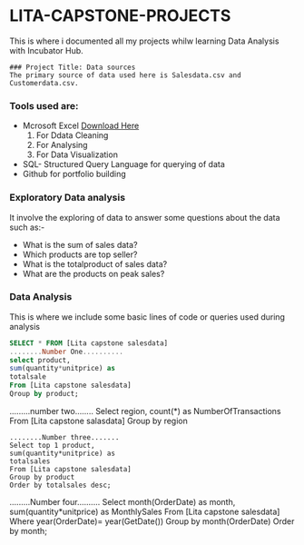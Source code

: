 # LITA-CAPSTONE-PROJECTS
This is where i documented all my projects whilw learning Data Analysis with Incubator Hub.

```
### Project Title: Data sources 
The primary source of data used here is Salesdata.csv and Customerdata.csv.

```
### Tools used are:
- Mcrosoft Excel [Download Here](https://www.microsoft.com)
   1. For Ddata Cleaning
   2. For Analysing
   3. For Data Visualization
- SQL- Structured Query Language for querying of data
- Github for portfolio building

### Exploratory Data analysis
It involve the exploring of data to answer some questions about the data such as:-
 - What is the sum of sales data?
 - Which products are top seller?
 - What is the totalproduct of sales data?
 -  What are the products on peak sales?

 ### Data Analysis
 This is where we include some basic lines of code or queries used during analysis

 ```SQL
SELECT * FROM [Lita capstone salesdata]
........Number One..........
select product,
sum(quantity*unitprice) as
totalsale
From [Lita capstone salesdata]
Qroup by product;
```
.........number two........
Select region, count(*) as
NumberOfTransactions
From [Lita capstone salasdata]
Group by region
```
........Number three.......
Select top 1 product,
sum(quantity*unitprice) as
totalsales
From [Lita capstone salesdata]
Group by product
Order by totalsales desc;
```
.........Number four..........
Select month(OrderDate) as month,
sum(quantity*unitprice) as
MonthlySales
From [Lita capstone salesdata]
Where year(OrderDate)=
year(GetDate())
Group by month(OrderDate)
Order by month;
```
    
